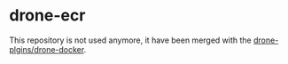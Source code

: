 # drone-ecr

This repository is not used anymore, it have been merged with the [drone-plgins/drone-docker](https://github.com/drone-plugins/drone-docker/tree/master/cmd/drone-docker-ecr).
